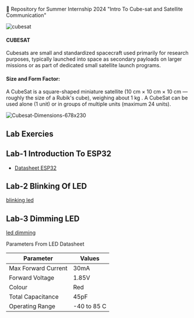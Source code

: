 
📡 Repository for Summer Internship 2024 "Intro To Cube-sat and Satellite Communication"



![cubesat](https://github.com/Pooja6608/SI-2024-Cubesat-SU/assets/173778746/20887eaf-a5c5-4917-b250-b344cb5afb1c)

  #### CUBESAT
 Cubesats are small and standardized spacecraft used primarily for research purposes, typically launched into space as secondary payloads on larger missions or as part of dedicated small satellite launch programs. 
 
#### Size and Form Factor:
A CubeSat is a square-shaped miniature satellite (10 cm × 10 cm × 10 cm —roughly the size of a Rubik's cube), weighing about 1 kg . A CubeSat can be used alone (1 unit) or in groups of multiple units (maximum 24 units).


![Cubesat-Dimensions-678x230](https://github.com/Pooja6608/SI-2024-Cubesat-SU/assets/173778746/a175f042-6e5f-407a-95ff-87a541aa2e65)



## Lab Exercies


## Lab-1 Introduction To ESP32


- [Datasheet ESP32](https://github.com/silicon-sat/SI-2024-CubeSat/blob/main/docs/Datasheet-ESP32.pdf)

## Lab-2 Blinking Of LED

[blinking led](https://github.com/Pooja6608/SI-2024-Cubesat-SU/blob/main/Arduino/led%20blinking)

## Lab-3 Dimming LED

[led dimming](https://github.com/Pooja6608/SI-2024-Cubesat-SU/blob/main/Arduino/led%20dimming)

Parameters From LED Datasheet

| Parameter | Values |
|---------|----------|
|Max Forward Current|30mA|
|Forward Voltage|1.85V|
|Colour|Red|
|Total Capacitance|45pF|
|Operating Range|-40 to 85 C|
